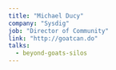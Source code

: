 ```yaml
---
title: "Michael Ducy"
company: "Sysdig"
job: "Director of Community"
link: "http://goatcan.do"
talks:
  - beyond-goats-silos
---
```

